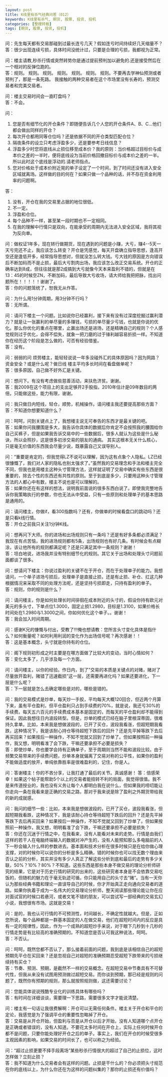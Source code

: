 ```yaml
---
layout: post
title: K线里有杀气经典问答（012）
keywords: K线里有杀气, 期货, 股票, 投资, 投机
categories: [整理转载]
tags: [期货, 股票, 投资, 投机]
---
```

问：先生每天都有交易那碰到过最长连亏几天？假如连亏时间持续好几天缩量不？  
答：很少出现连续亏损，具体时间没统计过，只要是合理的亏损，我都视为正常。

问：楼主请教,秒杀行情或突然转势你是通过提前预判加以避免的.还是接受然后在一个相对的反弹位跑的。  
答：规则。 规则。 规则。 规则。 规则。 规则。 规则。不要再去学神仙预测或者预判了，那是一条死路。
我接触的两种交易者在这个市场里没有长寿的，预测交易者和完美交易者。

问：楼主交易时间会一直盯盘吗？  
答：不会。

问：

1.	您是否有细节化的开仓条件？即随便告诉几个人您的开仓条件A、B、C...他们都会做出同样的开仓？
2.	每次开仓都用同等仓位吗？还是依据不同的开仓类型匹配仓位？
3.	隔夜条件的设立只考虑浮盈多少，还是要参考日线信息？
4.	浮盈多少时您将底线从止损位移至成本价？我的原则：当价格超过目标价与成本价之差的一半时，便将底线设为当前价格回撤目标价与成本价之差的一半。所以此时这个底线是浮动的.请老师指点。
5.	您对价格处于成本价附近晃的单子设定了一个时间，到了时间还没有进入安全区域就离场。这样做的目的何在？如果只做一个品种的话，并不存在资金利用率的问题啊。

答：

1.	没有，开仓在我的交易里占据的地位很低。
2.	不一定。
3.	浮盈和仓位。
4.	每个品种不一样，甚至某一段时期也不一定相同。
5.	在我的理解中行情只是双向，在能承受的周期内无法进入安全区域，我将其视为反向单。

问：做权证1年多，现在转行做期货，现在遇到的问题是小赚，大亏，赚4--5天一天亏完还不止，我应该怎么转变？开仓是凭感觉，每天开盘确立指导思想，逢高开空还是逢低开多，经常指导思想对，但就没怎么转大钱。亏大钱的原因是方向错误后不断加码而不是止损，最后大亏割肉出场，我应该怎么改正交易系统。开仓的正确率达到8成，但往往就是那2成搞到大亏就像今天本来盈利不错的，但就是在13：45的时候空ZN，不断加码，最后导致大亏收场，请大师给我把把脉，找出问题所在！！！！！谢谢了。  
答：你的问题笼统了，恕我无从作答。

问：为什么用1分钟周期，用3分钟不行吗？  
答：无所谓。

问：请问下楼主一个问题。比如说你已经赢利，接下来有没有过深度挖掘过赢利潜力？就是让一张赢利的单尽量的多赚钱，亏损的单尽量少亏钱，也就是你说的优化。那么你优化的重点在哪里，止赢出场还是进场，还是精确自己的规则？个人感觉规则过于优化，会得不偿失，就象一把刀磨的过于锋利越容易折损一样。不知道你在经历这个阶段是怎么做的，可否有经验借鉴。  
答：没有。

问：弱弱的问 烦劳楼主，能轻轻说说一年多没碰外汇的具体原因吗？因为网路？资金安全？或是什么呢？做日线 楼主平均多长时间在看盘做单呢？  
答：很多原因，自己做不好外汇是关键。

问：想问下。有没有考虑做些慈善活动，来扶危济贫。谢谢。  
答：我2009在这个项目上的支出足够开2手股指，2010年估计是09年数目的两倍，只能做这些，能力有限，谢谢。

问：我只做日内短线，轻仓，顺势，机械操作。请问楼主我还要提高那些方面？  
答：不知道你想要知道什么？

问：呵呵，问到关键点上了，我想楼主说无可奉告的东西才是最关键的吧。  
答：如果你问我腰围是多大，我告诉你具体的数据后你肯定不会按照我的腰围给你自己买裤子，但是如果我告诉交易中的一些数据后，很多人就认为这些是什么秘诀，所以会照抄，这是很多初涉交易的朋友的通病。
其实这根本无关什么核心，只是毫无价值的东西我会尽量少说，既暴露自己又误导别人。

问：“重要是肯定的，但我觉得LZ不说可以理解，因为这有点象个人隐私。LZ已经很慷慨了，我们对人家的隐私也别太强求了。”虽然我的交易理念和手法和楼主完全不同，但我也是用楼主这种头寸管理方法，这样就证明了交易中确实有些东西是很重要的，除去个性的东西还有共性的原则。至于到底是多少，只要用这种头寸管理方法的人都心中有数，楼主不说也是可以理解的。  
答：如果你还在有这样的想法，说明我前面说的很多东西白说了。即使我完整地告诉你我策略执行的参数，你也无法从中受益，只有一些原则和处理单子的基本思路是通用的。

问：请问楼主，你做if，看300指数吗？还有，你做单的时候看盘口的跳动吗？还是只看k线行情。  
答：开仓之前我只关注1分钟K线。

问：想再问下大师。你的进场和出场规则只有一条吗？还是有好多条都必须满足？我现在有点苦恼，我的进场规则都有5条，出场规则也有好几条。有时候会有点糊涂，该让他所有的规则都满足呢？还是只满足其中一条规则？谢谢！  
答：坦白地说，进场我并没有特别细节化的规则。其它关于出场和处理头寸问题前面都谈了很多。

问：想请问下楼主：你说过盈利的关键不在于开仓，而在于处理单子的能力。我想请问，一个单子进场亏损后，处理单子是直接止损，还是有止损、补仓、扛这几种根据情况来采取不同的处理方法呢，还是坚持亏损即走，只持有盈利的单子。  
答：规则，你的规则是什么？

问：请问楼主，你是如何处理长时间徘徊在成本附近的头寸的，假设你持有欧元对美元的多头寸，下单点位1.3000，固定止损1.2980，目标是1.3100，如果价格长时间处在1.2980与1.3000之间，你如何优化这个单子。。谢谢！  
答：我会加入时间周期。

问：感谢K兄的慷慨与付出，受教了!!!俺也想请教：您所言头寸变化具体是指什么？如何衡量呢？如何利用利润的变化作为出场信号呢？再次感谢！！  
答：这是基本概念，头寸就是你持有的仓位。

问：阁下规则初形成之时主要是在哪方面做了比较大的变动，当时心情如何？  
答：变化太多了，几乎涉及每一个方面。

问：请问楼主，以你的经验。作日内，到了"交易的本质是关键点的对赌，赌对了尽量放开盈利，赌错了迅速截损”这一层，还需要再进化吗？如果还要进化，下一层是什么呢？  
答：下一层就是怎么去确定哪些是对的，哪些是错的。

问：我的交易模式是炒单，每天炒一手胶，平均每天大概120回合，但近两个月算下来，虽有平仓盈利，但平仓盈利只占到手续费的70%，就是说，我还亏30%的手续费。每天五六百元的手续费成本基本是固定的，而每天的平仓盈利却不能得到保证。因此我想往日内波段转型。但是，炒单的模式已经在脑子里根深蒂固，很难持久拿单。比如，本来我是想做波段的，已开了买仓，波段我看涨，但超短期我看跌，这种情况下，我是该耐心持仓等待超短下跌后的回升？还是先平掉等跌下去后再买回来？如果按后一种操作，不知不觉就又回到了炒单了。但如果按照前一种操作，我又想，明明看准了会下跌，干嘛还要承担不必要是损失？  
答：即使炒单，你也要学会持有正确单子，至于周期则当然不能和波段比较。由于频繁交易带来的手续费问题，炒单本身就偏离了交易对称的公平性，如果你的盈利不能做适度的放开，单纯依靠胜率是很难盈利的，记住，你是人。

问：答谢楼主！你的不吝分享，让我打通了最后的关节。真诚感谢！
答：倍感荣幸！如果这个帖子能帮助5个以上的交易者能扭转不利的局面，我觉得很值。我不是来传道授业的，我也没有义务让每个人都明白我在说什么，但如果我的唠叨能让你走向一条在我看来是正确的交易之路，那对于我来说是除了盈利之外期货带给我的新的成就感。

问：我问的细节一些：比如，本来我是想做波段的，已开了买仓，波段我看涨，但超短期我看跌，这种情况下，我是该耐心持仓等待超短下跌后的回升？还是先平掉等跌下去后再买回来？如果按后一种操作，不知不觉就又回到了炒单了。但如果按照前一种操作，我又想，明明看准了会下跌，干嘛还要承担不必要是损失？  
答：你还在沉迷于行情之中，在我看来，没有人能看对未来的走势。行情是由我们这样的若干人在电脑终端输入的数据对冲产生的，没有人能预知那么多电脑前的人下一秒会输入什么样的参数进去。基本面和技术分析在很多时候只是在给你做心理支撑，对的时候你可以说你的分析是多么精确，错的时候你也可以找无数个理由来否认之前的分析，其实并没有多少人真正了解这些分析到底和最后的走势有多少关联，50%？10%？80%？不知道。这些东西是那些本身不做交易的理论分析师研究的结果，它是对于历史行情的研究的出来的，这些研究者本身是不会依靠交易吃饭的，但随机的魅力在于毫无轨迹可循，你只能用自己的头寸去“赌”。当有一天你认为那些经典书籍和理论一直误导自己的时候，你才开始真正走向通向交易者的道路。如果你执着于成为一名伟大的交易理论分析师，整天阅读那些理论能让你在应对面试官的时候口若悬河，或者文笔不错的朋友，可以尝试写一部经典的交易玄幻小说，我想很有市场。这就是交易！

问：是的，我也认可行情的不可预测性，时间越长，不确定性就越大。但是，正如您所说，每个品种都是一群基本固定的人在做交易，他们在超短时间内的反应是具有一定的规律性，因此，作为一个成熟的超短炒手来说，对于眼下几秒到十几秒的行情走势是有比较高的准确预期的。不知道您是否认可我这种说法，呵呵。  
答：不否认。

问：呵呵，既然您都不否认了，那么接着前面的问题，我到底是该相信自己的超短预期先平仓在买回来？还是忽视自己对超短的准确预期忍受超短下跌带来的亏损继续持有买仓？  
答：节奏、预测、预期，是截然不一样的交易概念。在超短交易中节奏具有不可替代性，但我从来没有试图用预测做过超短交易。而你谈到预期，那已经是规则的问题了，既然你有预期的规则，那么就按照规则做，这还需要讨论？

问：您能具体说说残酷专业化的训练具体有哪些吗？  
答：有时间在详细谈谈，需要理一下思路，需要很多文字才能说清楚。

问：楼主有一句话让我很费解啊：开仓可以无需任何条件。楼主关于开仓和平仓的定论，我感觉是为了强调平仓的重要性忽略掉了开仓。  
答：交易是从开仓开始，但盈利与否是从开仓以后才开始，没有人知道哪个点开仓是正确或者错误的，没有人知道。不要花太多时间在开仓上，实际上任何时候开仓都不是问题，只要你能处理好开仓之后的单子。事实上，我们在开仓的时候受很多主观因素的影响，如果交易的时间长了，也可以称之为经验。

问：“超过止损更要不择手段离场”某些秒杀行情很大的超过了自己的止损位，这时怎样做？立刻止损？  
答：我不知道为什么交易者会有这样的问题。止损是干什么的？你必须把头寸规范在你的底线以上，为什么你还在为这样的问题纠集的？那你的止损还有价值吗？